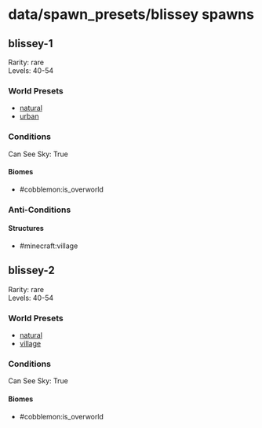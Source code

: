 # data/spawn_presets/blissey spawns  
  
## blissey-1  
Rarity: rare  
Levels: 40-54  
  
### World Presets  
* [natural](data/spawn_data/natural.md)  
* [urban](data/spawn_data/urban.md)  
  
### Conditions  
Can See Sky: True  
  
#### Biomes  
  * #cobblemon:is_overworld
  
  
### Anti-Conditions  
  
#### Structures  
  * #minecraft:village
  
  
## blissey-2  
Rarity: rare  
Levels: 40-54  
  
### World Presets  
* [natural](data/spawn_data/natural.md)  
* [village](data/spawn_data/village.md)  
  
### Conditions  
Can See Sky: True  
  
#### Biomes  
  * #cobblemon:is_overworld
  
